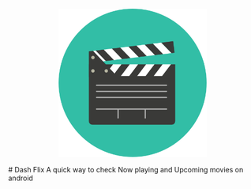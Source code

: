 <p align="center">
  <a href="https://emberjs.com"><img width="300" src="https://github.com/Aveek-Saha/DashFlix/blob/master/icon.png"></a>
</p>
# Dash Flix
A quick way to check Now playing and Upcoming movies on android
